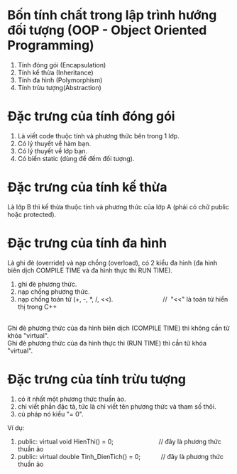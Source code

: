 # Bốn tính chất trong lập trình hướng đối tượng (OOP - Object Oriented Programming)
1. Tính đóng gói (Encapsulation)
2. Tính kế thừa (Inheritance)
3. Tính đa hình (Polymorphism)
4. Tính trừu tượng(Abstraction)

# Đặc trưng của tính đóng gói
1. Là viết code thuộc tính và phương thức bên trong 1 lớp.
2. Có lý thuyết về hàm bạn.
3. Có lý thuyết về lớp bạn.
4. Có biến static (dùng để đếm đối tượng).

# Đặc trưng của tính kế thừa
Là lớp B thì kế thừa thuộc tính và phương thức của lớp A (phải có chữ public hoặc protected).

# Đặc trưng của tính đa hình
Là ghi đè (override) và nạp chồng (overload), có 2 kiểu đa hình (đa hình biên dịch COMPILE TIME và đa hình thực thi RUN TIME).<br>
1. ghi đè phương thức.
2. nạp chồng phương thức.
3. nạp chồng toán tử (+, -, *, /, <<).&emsp;&emsp;&emsp;&emsp;&emsp;&emsp;&emsp;&emsp;// &nbsp;"<<" là toán tử hiển thị trong C++

<br>
Ghi đè phương thức của đa hình biên dịch (COMPILE TIME) thì không cần từ khóa "virtual".<br>
Ghi đè phương thức của đa hình thực thi (RUN TIME) thì cần từ khóa "virtual".

# Đặc trưng của tính trừu tượng
1. có ít nhất một phương thức thuần ảo.
2. chỉ viết phần đặc tả, tức là chỉ viết tên phương thức và tham số thôi.
3. cú pháp nó kiểu "= 0".

Ví dụ:
1. public: virtual void HienThi() = 0; &emsp;&emsp;&emsp;&emsp;&emsp;&emsp;&emsp;// đây là phương thức thuần ảo
2. public: virtual double Tinh_DienTich() = 0; &emsp;&emsp;&emsp;// đây là phương thức thuần ảo
